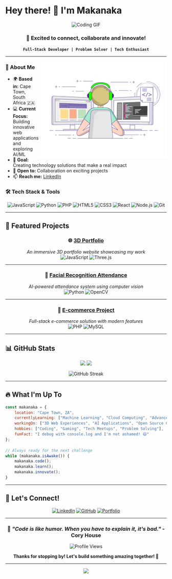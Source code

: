 # Hey there! 👋 I'm Makanaka

<div align="center">
  
  ![Coding GIF](https://media.giphy.com/media/qgQUggAC3Pfv687qPC/giphy.gif)
  
  ### 🚀 Excited to connect, collaborate and innovate!
  
  **`Full-Stack Developer | Problem Solver | Tech Enthusiast`**
  
</div>

---

<img align="right" alt="Coding" width="400" src="https://raw.githubusercontent.com/devSouvik/devSouvik/master/gif3.gif">

### 🌟 About Me

- 🌍 **Based in:** Cape Town, South Africa 🇿🇦
- 💻 **Current Focus:** Building innovative web applications and exploring AI/ML
- 🎯 **Goal:** Creating technology solutions that make a real impact
- 🤝 **Open to:** Collaboration on exciting projects
- 📫 **Reach me:** [LinkedIn](https://www.linkedin.com/in/makanaka)

### 🛠️ Tech Stack & Tools

<div align="center">

![JavaScript](https://img.shields.io/badge/JavaScript-F7DF1E?style=for-the-badge&logo=javascript&logoColor=black)
![Python](https://img.shields.io/badge/Python-3776AB?style=for-the-badge&logo=python&logoColor=white)
![PHP](https://img.shields.io/badge/PHP-777BB4?style=for-the-badge&logo=php&logoColor=white)
![HTML5](https://img.shields.io/badge/HTML5-E34F26?style=for-the-badge&logo=html5&logoColor=white)
![CSS3](https://img.shields.io/badge/CSS3-1572B6?style=for-the-badge&logo=css3&logoColor=white)
![React](https://img.shields.io/badge/React-20232A?style=for-the-badge&logo=react&logoColor=61DAFB)
![Node.js](https://img.shields.io/badge/Node.js-43853D?style=for-the-badge&logo=node.js&logoColor=white)
![Git](https://img.shields.io/badge/Git-F05032?style=for-the-badge&logo=git&logoColor=white)

</div>

---

## 🎨 Featured Projects

<div align="center">

### 🌐 [3D Portfolio](https://github.com/MakanakaMamutse/3D-Portfolio)
*An immersive 3D portfolio website showcasing my work*
<br>
![JavaScript](https://img.shields.io/badge/JavaScript-F7DF1E?style=flat-square&logo=javascript&logoColor=black)
![Three.js](https://img.shields.io/badge/Three.js-000000?style=flat-square&logo=three.js&logoColor=white)

---

### 🤖 [Facial Recognition Attendance](https://github.com/MakanakaMamutse/FacialRecognitionAttendance)
*AI-powered attendance system using computer vision*
<br>
![Python](https://img.shields.io/badge/Python-3776AB?style=flat-square&logo=python&logoColor=white)
![OpenCV](https://img.shields.io/badge/OpenCV-27338e?style=flat-square&logo=OpenCV&logoColor=white)

---

### 🛒 [E-commerce Project](https://github.com/MakanakaMamutse/E-commerce-Project)
*Full-stack e-commerce solution with modern features*
<br>
![PHP](https://img.shields.io/badge/PHP-777BB4?style=flat-square&logo=php&logoColor=white)
![MySQL](https://img.shields.io/badge/MySQL-00000F?style=flat-square&logo=mysql&logoColor=white)

</div>

---

## 📊 GitHub Stats

<div align="center">
  
  <img height="180em" src="https://github-readme-stats.vercel.app/api?username=MakanakaMamutse&show_icons=true&theme=tokyonight&include_all_commits=true&count_private=true"/>
  <img height="180em" src="https://github-readme-stats.vercel.app/api/top-langs/?username=MakanakaMamutse&layout=compact&langs_count=7&theme=tokyonight"/>

</div>

<div align="center">
  
  ![GitHub Streak](https://github-readme-streak-stats.herokuapp.com/?user=MakanakaMamutse&theme=tokyonight)
  
</div>

---

## 🔥 What I'm Up To

```javascript
const makanaka = {
    location: "Cape Town, ZA",
    currentlyLearning: ["Machine Learning", "Cloud Computing", "Advanced React"],
    workingOn: ["3D Web Experiences", "AI Applications", "Open Source Contributions"],
    hobbies: ["Coding", "Gaming", "Tech Meetups", "Problem Solving"],
    funFact: "I debug with console.log and I'm not ashamed! 😄"
};

// Always ready for the next challenge
while (makanaka.isAwake()) {
    makanaka.code();
    makanaka.learn();
    makanaka.innovate();
}
```

---

## 🤝 Let's Connect!

<div align="center">

[![LinkedIn](https://img.shields.io/badge/LinkedIn-0077B5?style=for-the-badge&logo=linkedin&logoColor=white)](https://www.linkedin.com/in/makanaka)
[![GitHub](https://img.shields.io/badge/GitHub-100000?style=for-the-badge&logo=github&logoColor=white)](https://github.com/MakanakaMamutse)
[![Portfolio](https://img.shields.io/badge/Portfolio-FF5722?style=for-the-badge&logo=google-chrome&logoColor=white)](https://your-portfolio-url.com)

</div>

---

<div align="center">

### 💭 *"Code is like humor. When you have to explain it, it's bad."* - Cory House

![Profile Views](https://komarev.com/ghpvc/?username=MakanakaMamutse&label=Profile%20views&color=0e75b6&style=flat)

**Thanks for stopping by! Let's build something amazing together! 🚀**

</div>

---

<div align="center">
  <img src="https://capsule-render.vercel.app/api?type=waving&color=gradient&height=100&section=footer"/>
</div>
